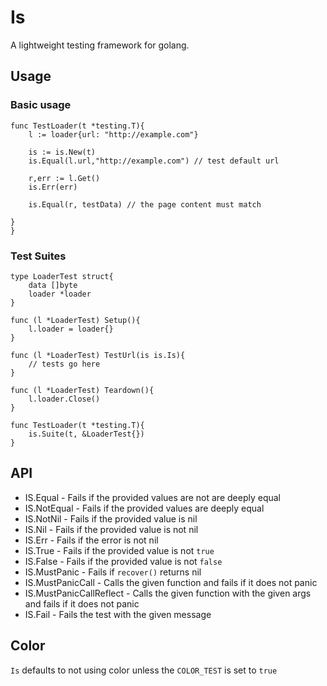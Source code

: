 # Is

A lightweight testing framework for golang.

## Usage

### Basic usage

```golang
func TestLoader(t *testing.T){
    l := loader{url: "http://example.com"}

    is := is.New(t)
    is.Equal(l.url,"http://example.com") // test default url

    r,err := l.Get()
    is.Err(err)

    is.Equal(r, testData) // the page content must match

}
}

```

### Test Suites

```golang
type LoaderTest struct{
    data []byte
    loader *loader
}

func (l *LoaderTest) Setup(){
    l.loader = loader{}
}

func (l *LoaderTest) TestUrl(is is.Is){
    // tests go here
}

func (l *LoaderTest) Teardown(){
    l.loader.Close()
}

func TestLoader(t *testing.T){
    is.Suite(t, &LoaderTest{})
}

```

## API

* IS.Equal - Fails if the provided values are not are deeply equal
* IS.NotEqual - Fails if the provided values are  deeply equal
* IS.NotNil - Fails if the provided value is nil
* IS.Nil - Fails if the provided value is not nil
* IS.Err - Fails if the error is not nil
* IS.True - Fails if the provided value is not `true`
* IS.False - Fails if the provided value is not `false`
* IS.MustPanic - Fails if `recover()` returns nil
* IS.MustPanicCall - Calls the given function and fails if it does not panic
* IS.MustPanicCallReflect - Calls the given function with the given args and fails if it does not panic
* IS.Fail - Fails the test with the given message


## Color

`Is` defaults to not using color unless the `COLOR_TEST` is set to `true`
